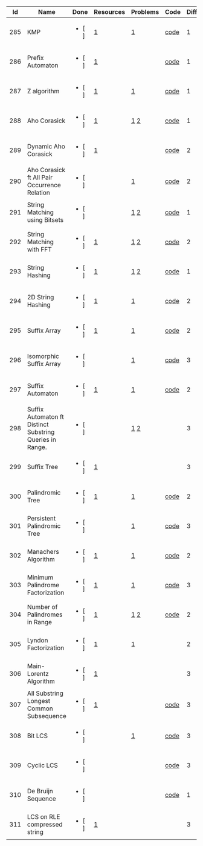 Id | Name | Done |  Resources | Problems | Code | Difficulty
---|---|---|---|---|---|---|
285 | KMP | <ul><li>[ ] </li></ul> |  [1](https://cp-algorithms.com/string/prefix-function.html) []() |  [1](https://cp-algorithms.com/string/prefix-function.html#toc-tgt-13) []() |  [code](https://github.com/ShahjalalShohag/code-library/blob/master/Strings/KMP.cpp) []() | 1 | 
286 | Prefix Automaton | <ul><li>[ ] </li></ul> |  [1](https://cp-algorithms.com/string/prefix-function.html#toc-tgt-12) []() |  []() []() |  [code](https://github.com/ShahjalalShohag/code-library/blob/master/Strings/Prefix%20Automaton.cpp) []() | 1 | 
287 | Z algorithm | <ul><li>[ ] </li></ul> |  [1](https://cp-algorithms.com/string/z-function.html) []() |  [1](https://cp-algorithms.com/string/z-function.html#toc-tgt-10) []() |  [code](https://github.com/ShahjalalShohag/code-library/blob/master/Strings/Z%20Algorithm.cpp) []() | 1 | 
288 | Aho Corasick | <ul><li>[ ] </li></ul> |  [1](https://cp-algorithms.com/string/aho_corasick.html) []() |  [1](https://cp-algorithms.com/string/aho_corasick.html#toc-tgt-7) [2](https://codeforces.com/contest/163/problem/E) |  [code](https://github.com/ShahjalalShohag/code-library/blob/master/Strings/Aho%20Corasick.cpp) []() | 1 | 
289 | Dynamic Aho Corasick | <ul><li>[ ] </li></ul> |  [1](https://codeforces.com/blog/entry/10725) []() |  []() []() |  [code](https://github.com/ShahjalalShohag/code-library/blob/master/Strings/Aho%20Corasick%20Dynamic.cpp) []() | 2 | 
290 | Aho Corasick ft All Pair Occurrence Relation | <ul><li>[ ] </li></ul> |  []() []() |  [1](https://codeforces.com/contest/590/problem/E) []() |  [code](https://github.com/ShahjalalShohag/code-library/blob/master/Strings/Aho%20Corasick%20All%20Pair%20Occurrence%20Relation.cpp) []() | 2 | 
291 | String Matching using Bitsets | <ul><li>[ ] </li></ul> |  []() []() |  [1](https://codeforces.com/problemset/problem/914/F) [2](https://codeforces.com/problemset/problem/963/D) |  [code](https://github.com/ShahjalalShohag/code-library/blob/master/Strings/String%20Matching%20using%20Bitsets.cpp) []() | 1 | 
292 | String Matching with FFT | <ul><li>[ ] </li></ul> |  [1](https://codeforces.com/blog/entry/59386) []() |  [1](https://www.spoj.com/problems/ADAMATCH/) [2](https://naipc16.kattis.com/problems/kinversions) |  [code](https://github.com/ShahjalalShohag/code-library/blob/master/Strings/String%20Matching%20With%20FFT.cpp) []() | 2 | 
293 | String Hashing | <ul><li>[ ] </li></ul> |  [1](https://cp-algorithms.com/string/string-hashing.html) []() |  [1](https://www.spoj.com/problems/NHAY/) [2](https://cp-algorithms.com/string/string-hashing.html#toc-tgt-7) |  [code](https://github.com/ShahjalalShohag/code-library/blob/master/Strings/String%20Hashing.cpp) []() | 1 | 
294 | 2D String Hashing | <ul><li>[ ] </li></ul> |  [1](https://codeforces.com/blog/entry/63588?#comment-474648) []() |  [1](https://vjudge.net/problem/UVA-11019) []() |  [code](https://github.com/ShahjalalShohag/code-library/blob/master/Strings/String%20Hashing%202D.cpp) []() | 2 | 
295 | Suffix Array | <ul><li>[ ] </li></ul> |  [1](https://cp-algorithms.com/string/suffix-array.html) []() |  [1](https://cp-algorithms.com/string/suffix-array.html#toc-tgt-11) []() |  [code](https://github.com/ShahjalalShohag/code-library/blob/master/Strings/Suffix%20Array.cpp) []() | 2 | 
296 | Isomorphic Suffix Array | <ul><li>[ ] </li></ul> |  []() []() |  [1](https://www.hackerrank.com/challenges/similar-strings/problem) []() |  [code](https://github.com/ShahjalalShohag/code-library/blob/master/Strings/Suffix%20Array%20Isomorphic.cpp) []() | 3 | 
297 | Suffix Automaton | <ul><li>[ ] </li></ul> |  [1](https://cp-algorithms.com/string/suffix-automaton.html) []() |  [1](https://cp-algorithms.com/string/suffix-automaton.html#toc-tgt-26) []() |  [code](https://github.com/ShahjalalShohag/code-library/blob/master/Strings/Suffix%20Automaton.cpp) []() | 2 | 
298 | Suffix Automaton ft Distinct Substring Queries in Range. | <ul><li>[ ] </li></ul> |  []() []() |  [1](https://www.hackerrank.com/challenges/how-many-substrings/problem) [2](https://codeforces.com/gym/102129/problem/I) |  []() []() | 3 | 
299 | Suffix Tree | <ul><li>[ ] </li></ul> |  [1](https://cp-algorithms.com/string/suffix-tree-ukkonen.html) []() |  []() []() |  []() []() | 3 | 
300 | Palindromic Tree | <ul><li>[ ] </li></ul> |  [1](http://adilet.org/blog/palindromic-tree/) []() |  [1](https://acm.timus.ru/problem.aspx?space=1&num=2058) []() |  [code](https://github.com/ShahjalalShohag/code-library/blob/master/Strings/Palindromic%20Tree.cpp) []() | 2 | 
301 | Persistent Palindromic Tree | <ul><li>[ ] </li></ul> |  []() []() |  [1](https://www.codechef.com/problems/BINPALIN) []() |  [code](https://github.com/ShahjalalShohag/code-library/blob/master/Strings/Palindromic%20Tree%20Persistent.cpp) []() | 3 | 
302 | Manachers Algorithm | <ul><li>[ ] </li></ul> |  [1](https://cp-algorithms.com/string/manacher.html) []() |  [1](https://cp-algorithms.com/string/manacher.html#toc-tgt-7) []() |  [code](https://github.com/ShahjalalShohag/code-library/blob/master/Strings/Manachers.cpp) []() | 2 | 
303 | Minimum Palindrome Factorization | <ul><li>[ ] </li></ul> |  [1](https://arxiv.org/abs/1403.2431) []() |  [1](https://codeforces.com/problemset/problem/906/E) []() |  [code](https://github.com/ShahjalalShohag/code-library/blob/master/Strings/Palindromic%20Tree.cpp) []() | 3 | 
304 | Number of Palindromes in Range | <ul><li>[ ] </li></ul> |  [1](https://codeforces.com/blog/entry/63105?#comment-470339) []() |  [1](https://codeforces.com/problemset/problem/245/H) [2](https://open.kattis.com/problems/palindromes) |  [code](https://github.com/ShahjalalShohag/code-library/blob/master/Strings/Number%20of%20Palindromes%20in%20Range.cpp) []() | 2 | 
305 | Lyndon Factorization | <ul><li>[ ] </li></ul> |  [1](https://cp-algorithms.com/string/lyndon_factorization.html) []() |  [1](https://cp-algorithms.com/string/lyndon_factorization.html#toc-tgt-5) []() |  []() []() | 2 | 
306 | Main-Lorentz Algorithm | <ul><li>[ ] </li></ul> |  [1](https://cp-algorithms.com/string/main_lorentz.html) []() |  []() []() |  []() []() | 3 | 
307 | All Substring Longest Common Subsequence | <ul><li>[ ] </li></ul> |  [1](https://www.sciencedirect.com/science/article/pii/S0166218X07002727) []() |  []() []() |  [code](https://github.com/ShahjalalShohag/code-library/blob/master/Strings/All%20Substring%20Longest%20Common%20Subsequence.cpp) []() | 3 | 
308 | Bit LCS | <ul><li>[ ] </li></ul> |  []() []() |  [1](https://www.spoj.com/problems/LCS0/) []() |  [code](https://github.com/ShahjalalShohag/code-library/blob/master/Strings/Bit%20LCS.cpp) []() | 3 | 
309 | Cyclic LCS | <ul><li>[ ] </li></ul> |  []() []() |  []() []() |  [code](https://github.com/ShahjalalShohag/code-library/blob/master/Strings/Cyclic%20LCS.cpp) []() | 3 | 
310 | De Bruijn Sequence | <ul><li>[ ] </li></ul> |  []() []() |  []() []() |  [code](https://github.com/ShahjalalShohag/code-library/blob/master/Strings/De%20Bruijn%20Sequence.cpp) []() | 1 | 
311 | LCS on RLE compressed string | <ul><li>[ ] </li></ul> |  [1](https://docs.lib.purdue.edu/cgi/viewcontent.cgi?article=2354&context=cstech) []() |  []() []() |  []() []() | 3 | 

